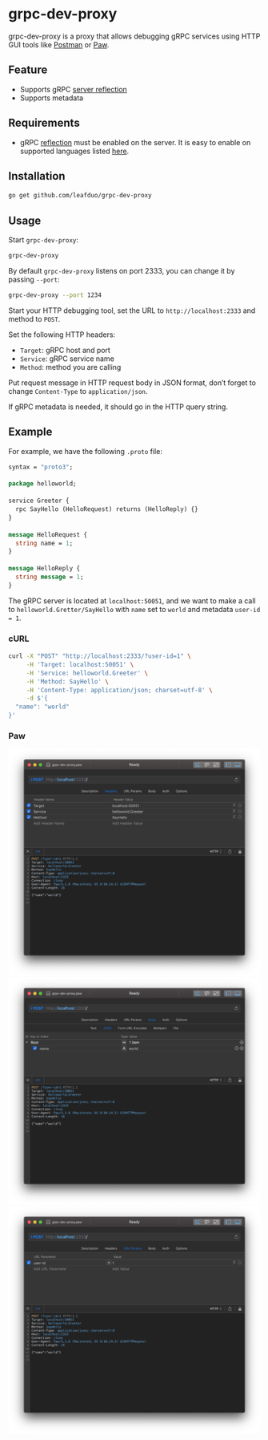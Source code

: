 #  grpc-dev-proxy
grpc-dev-proxy is a proxy that allows debugging gRPC services using HTTP GUI tools like [Postman](https://www.getpostman.com/) or [Paw](https://paw.cloud/).

## Feature
- Supports gRPC [server reflection](https://github.com/grpc/grpc/blob/master/doc/server-reflection.md)
- Supports metadata

## Requirements
- gRPC [reflection](https://github.com/grpc/grpc/blob/master/doc/server-reflection.md) must be enabled on the server. It is easy to enable on supported languages listed [here](https://github.com/grpc/grpc/blob/master/doc/server-reflection.md#known-implementations).

## Installation
```bash
go get github.com/leafduo/grpc-dev-proxy
```

## Usage
Start `grpc-dev-proxy`:

```bash
grpc-dev-proxy
```

By default `grpc-dev-proxy` listens on port 2333, you can change it by passing `--port`:

```bash
grpc-dev-proxy --port 1234 
```

Start your HTTP debugging tool, set the URL to `http://localhost:2333` and method to `POST`.

Set the following HTTP headers:

- `Target`: gRPC host and port
- `Service`: gRPC service name
- `Method`: method you are calling

Put request message in HTTP request body in JSON format, don’t forget to change `Content-Type` to `application/json`.

If gRPC metadata is needed, it should go in the HTTP query string.

## Example
For example, we have the following `.proto` file:

```protobuf
syntax = "proto3";

package helloworld;

service Greeter {
  rpc SayHello (HelloRequest) returns (HelloReply) {}
}

message HelloRequest {
  string name = 1;
}

message HelloReply {
  string message = 1;
}
```

The gRPC server is located at `localhost:50051`, and we want to make a call to `helloworld.Gretter/SayHello` with `name` set to `world` and metadata `user-id = 1`.

### cURL

```bash
curl -X "POST" "http://localhost:2333/?user-id=1" \
     -H 'Target: localhost:50051' \
     -H 'Service: helloworld.Greeter' \
     -H 'Method: SayHello' \
     -H 'Content-Type: application/json; charset=utf-8' \
     -d $'{
  "name": "world"
}'
```

### Paw

![headers](https://raw.githubusercontent.com/leafduo/grpc-dev-proxy/assets/Paw%202019-06-09%20at%2018.55.56%402x.png)
![body](https://raw.githubusercontent.com/leafduo/grpc-dev-proxy/assets/Paw%202019-06-09%20at%2018.56.07%402x.png)
![metadata](https://raw.githubusercontent.com/leafduo/grpc-dev-proxy/assets/Paw%202019-06-09%20at%2018.56.12%402x.png)
